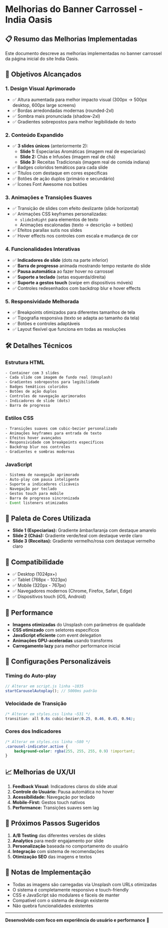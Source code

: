 # Melhorias do Banner Carrossel - India Oasis

## 📋 Resumo das Melhorias Implementadas

Este documento descreve as melhorias implementadas no banner carrossel da página inicial do site India Oasis.

## 🎯 Objetivos Alcançados

### 1. **Design Visual Aprimorado**
- ✅ Altura aumentada para melhor impacto visual (300px → 500px desktop, 600px large screens)
- ✅ Bordas arredondadas modernas (rounded-2xl)
- ✅ Sombra mais pronunciada (shadow-2xl)
- ✅ Gradientes sobrepostos para melhor legibilidade do texto

### 2. **Conteúdo Expandido**
- ✅ **3 slides únicos** (anteriormente 2):
  - **Slide 1:** Especiarias Aromáticas (imagem real de especiarias)
  - **Slide 2:** Chás e Infusões (imagem real de chá)
  - **Slide 3:** Receitas Tradicionais (imagem real de comida indiana)
- ✅ Badges coloridos temáticos para cada slide
- ✅ Títulos com destaque em cores específicas
- ✅ Botões de ação duplos (primário e secundário)
- ✅ Ícones Font Awesome nos botões

### 3. **Animações e Transições Suaves**
- ✅ Transição de slides com efeito deslizante (slide horizontal)
- ✅ Animações CSS keyframes personalizadas:
  - `slideInRight` para elementos de texto
  - Animações escalonadas (texto → descrição → botões)
- ✅ Efeitos parallax sutis nos slides
- ✅ Hover effects nos controles com escala e mudança de cor

### 4. **Funcionalidades Interativas**
- ✅ **Indicadores de slide** (dots na parte inferior)
- ✅ **Barra de progresso** animada mostrando tempo restante do slide
- ✅ **Pausa automática** ao fazer hover no carrossel
- ✅ **Suporte a teclado** (setas esquerda/direita)
- ✅ **Suporte a gestos touch** (swipe em dispositivos móveis)
- ✅ Controles redesenhados com backdrop blur e hover effects

### 5. **Responsividade Melhorada**
- ✅ Breakpoints otimizados para diferentes tamanhos de tela
- ✅ Tipografia responsiva (texto se adapta ao tamanho da tela)
- ✅ Botões e controles adaptáveis
- ✅ Layout flexível que funciona em todas as resoluções

## 🛠️ Detalhes Técnicos

### Estrutura HTML
```html
- Container com 3 slides
- Cada slide com imagem de fundo real (Unsplash)
- Gradientes sobrepostos para legibilidade
- Badges temáticos coloridos
- Botões de ação duplos
- Controles de navegação aprimorados
- Indicadores de slide (dots)
- Barra de progresso
```

### Estilos CSS
```css
- Transições suaves com cubic-bezier personalizado
- Animações keyframes para entrada de texto
- Efeitos hover avançados
- Responsividade com breakpoints específicos
- Backdrop blur nos controles
- Gradientes e sombras modernas
```

### JavaScript
```javascript
- Sistema de navegação aprimorado
- Auto-play com pausa inteligente
- Suporte a indicadores clicáveis
- Navegação por teclado
- Gestos touch para mobile
- Barra de progresso sincronizada
- Event listeners otimizados
```

## 🎨 Paleta de Cores Utilizada

- **Slide 1 (Especiarias):** Gradiente âmbar/laranja com destaque amarelo
- **Slide 2 (Chás):** Gradiente verde/teal com destaque verde claro
- **Slide 3 (Receitas):** Gradiente vermelho/rosa com destaque vermelho claro

## 📱 Compatibilidade

- ✅ Desktop (1024px+)
- ✅ Tablet (768px - 1023px)
- ✅ Mobile (320px - 767px)
- ✅ Navegadores modernos (Chrome, Firefox, Safari, Edge)
- ✅ Dispositivos touch (iOS, Android)

## 🚀 Performance

- **Imagens otimizadas** do Unsplash com parâmetros de qualidade
- **CSS otimizado** com seletores específicos
- **JavaScript eficiente** com event delegation
- **Animações GPU-aceleradas** usando transforms
- **Carregamento lazy** para melhor performance inicial

## 🔧 Configurações Personalizáveis

### Timing do Auto-play
```javascript
// Alterar em script.js linha ~1035
startCarouselAutoplay(); // 5000ms padrão
```

### Velocidade de Transição
```css
/* Alterar em styles.css linha ~531 */
transition: all 0.6s cubic-bezier(0.25, 0.46, 0.45, 0.94);
```

### Cores dos Indicadores
```css
/* Alterar em styles.css linha ~580 */
.carousel-indicator.active {
    background-color: rgba(255, 255, 255, 0.9) !important;
}
```

## 📈 Melhorias de UX/UI

1. **Feedback Visual:** Indicadores claros do slide atual
2. **Controle do Usuário:** Pausa automática no hover
3. **Acessibilidade:** Navegação por teclado
4. **Mobile-First:** Gestos touch nativos
5. **Performance:** Transições suaves sem lag

## 🎯 Próximos Passos Sugeridos

1. **A/B Testing** das diferentes versões de slides
2. **Analytics** para medir engajamento por slide
3. **Personalização** baseada no comportamento do usuário
4. **Integração** com sistema de recomendações
5. **Otimização SEO** das imagens e textos

## 📝 Notas de Implementação

- Todas as imagens são carregadas via Unsplash com URLs otimizadas
- O sistema é completamente responsivo e touch-friendly
- CSS e JavaScript são modulares e fáceis de manter
- Compatível com o sistema de design existente
- Não quebra funcionalidades existentes

---

**Desenvolvido com foco em experiência do usuário e performance** 🚀